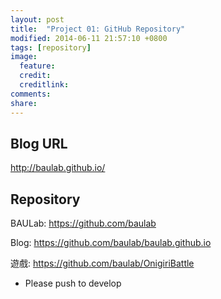 ```yaml
---
layout: post
title:  "Project 01: GitHub Repository"
modified: 2014-06-11 21:57:10 +0800
tags: [repository]
image:
  feature: 
  credit: 
  creditlink: 
comments: 
share: 
---
```


## Blog URL

http://baulab.github.io/

## Repository

BAULab: https://github.com/baulab

Blog: https://github.com/baulab/baulab.github.io

遊戲: https://github.com/baulab/OnigiriBattle

* Please push to develop
